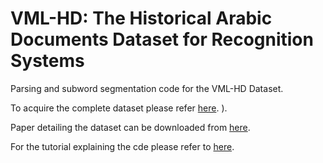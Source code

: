 # VML-HD: The Historical Arabic Documents Dataset for Recognition Systems
Parsing and subword segmentation code for the VML-HD Dataset.

To acquire the complete dataset please refer [here](https://www.cs.bgu.ac.il/~majeek/#dataset). ).

Paper detailing the dataset can be downloaded from [here](https://www.cs.bgu.ac.il/~majeek/#publications).

For the tutorial explaining the cde please refer to [here](https://majeek.github.io/tutorials/vmlHD/).

